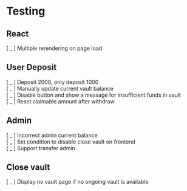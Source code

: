 # Testing

## React

[ _ ] Multiple rerendering on page load

## User Deposit

[ _ ] Deposit 2000, only deposit 1000<br>
[ _ ] Manually update current vault balance<br>
[ _ ] Disable button and show a message for insufficient funds in vault<br>
[ _ ] Reset claimable amount after withdraw

## Admin

[ _ ] Incorrect admin current balance<br>
[ _ ] Set condition to disable close vault on frontend<br>
[ _ ] Support transfer admin<br>

## Close vault

[ _ ] Display no vault page if no ongoing vault is available
